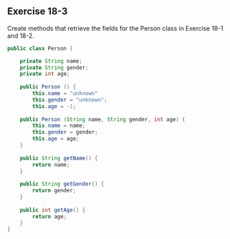 ## Exercise 18-3

Create methods that retrieve the fields for the Person class in Exercise 18-1 and 18-2.

```java
public class Person {

    private String name;
    private String gender;
    private int age;
    
    public Person () {
        this.name = "unknown"
        this.gender = "unknown";
        this.age = -1;
    
    public Person (String name, String gender, int age) {
        this.name = name;
        this.gender = gender;
        this.age = age;
    }
    
    public String getName() {
        return name;
    }
    
    public String getGender() {
        return gender;
    }
    
    public int getAge() {
        return age;
    }
}
```
